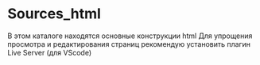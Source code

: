 # Sources_html

В этом каталоге находятся основные конструкции html
Для упрощения просмотра и редактирования страниц рекомендую установить плагин Live Server (для VScode)